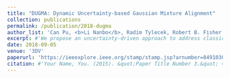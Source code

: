 ```yaml
---
title: "DUGMA: Dynamic Uncertainty-based Gaussian Mixture Alignment"
collection: publications
permalink: /publication/2018-dugma
author_list: 'Can Pu, <b>Li Nanbo</b>, Radim Tylecek, Robert B. Fisher'
excerpt: #'We propose an uncertainty-driven approach to address classic point set registration problems.'
date: 2018-09-05
venue: '3DV'
paperurl: 'https://ieeexplore.ieee.org/stamp/stamp.jsp?arnumber=8491030'
citation: #'Your Name, You. (2015). &quot;Paper Title Number 3.&quot; <i>Journal 1</i>. 1(3).'
---
```


<!-- [Download paper here](https://ieeexplore.ieee.org/stamp/stamp.jsp?arnumber=8491030) -->
